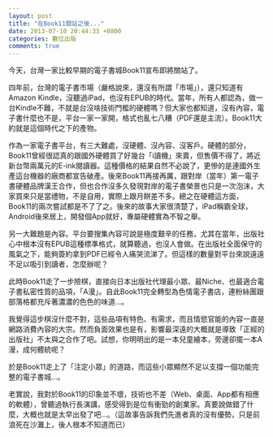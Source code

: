 ```yaml
---
layout: post
title: "在Book11關站之後..."
date: 2013-07-10 20:44:33 +0800
categories: 數位出版
comments: true
---
```


今天，台灣一家比較早期的電子書城Book11宣布即將關站了。

四年前，台灣的電子書市場（嚴格說來，還沒有所謂「市場」），還只知道有Amazon Kindle，沒聽過iPad，也沒有EPUB的時代。當年，所有人都認為，做一台Kindle不難，不就是台沒啥技術門檻的硬體嗎？但大家也都知道，沒有內容，電子書什麼也不是，平台一家一家開，格式也亂七八糟（PDF還是主流）。Book11大約就是這個時代之下的產物。

<!-- more -->

作為一家電子書平台，有三大難處，沒硬體、沒內容、沒客戶。硬體的部分，Book11曾經很認真的跟國外硬體買了好幾台「i讀機」來賣，但售價不得了，將近新台幣兩萬元的E-ink閱讀器。這種價格的結果自然不必說了，更慘的是連國外生產這台機器的廠商都宣告破產。後來Book11再接再厲，跟對岸（當年）第一電子書硬體品牌漢王合作，但也合作沒多久發現對岸的電子書榮景也只是一次泡沫，大家買來只是當禮物，不是自用，實際上跟月餅差不多。總之在硬體這方面，Book11的兩次嘗試都是不了了之。後來的故事大家很清楚了，iPad稱霸全球，Android後來居上，開發個App就好，專屬硬體實為不智之舉。

另一大難題是內容。平台要搜集內容可說是極度艱辛的任務，尤其在當年，出版社心中根本沒有EPUB這種標準格式，就算聽過，也沒人會做。在出版社全面保守的風氣之下，能夠簽約拿到PDF已經令人痛哭流涕了。但這樣的數量對平台來說遠遠不足以吸引到讀者，怎麼辦呢？

此時Book11走了一步險棋，直接向日本出版社代理最小眾、最Niche、也最適合電子書私密性質的品項，「A漫」。自此Book11完全轉型為色情電子書店，連粉絲團跟部落格都充斥著濃濃的色色的味道...。

我覺得這步棋沒什麼不對，這些品項有特色、有需求，而且情慾官能的內容一直是網路消費內容的大宗。然而負面效果也是有，影響最深遠的大概就是導致「正經的出版社」不太與之合作了吧。試想，你明明出的是一本兒童繪本，旁邊卻擺一本A漫，成何體統呢？

於是Book11走上了「注定小眾」的道路，而這些小眾顯然不足以支撐一個功能完整的電子書城...。

老實說，我對於Book11的印象並不壞，技術也不差（Web、桌面、App都有相應的軟體），曾聽過執行長演講，感受得到是位有衝勁的創業家。真要說做錯了什麼，大概也就是太早出發了吧...。（這故事告訴我們先進者真的沒有優勢，只是前浪死在沙灘上，後人根本不知道而已）


